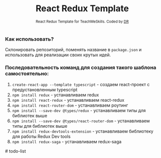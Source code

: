 <h1 align="center">React Redux Template</h1>
<div align="center">
  <sub>React Redux Template for TeachMeSkills. Coded by 
    <a href="https://github.com/dromanchuck">DR</a>
  </sub> 
</div>

<br/>

### Как использовать?

Склонировать репозиторий, поменять название в `package.json` и использовать для реализации своих крутых идей.

### Последовательность команд для создания такого шаблона самостоятельно:

1. `create-react-app --template typescript` - создаем react-проект с предустановленным typescript
2. `npm install redux` - устанавливаем redux
3. `npm install react-redux` - устанавливаем react-redux
4. `npm install react-router-dom` - устанавливаем роутинг
5. `npm install --save-dev @types/redux` - устанавливаем типы для библиотек выше
6. `npm install --save-dev @types/react-router-dom` - устанавливаем типы для библиотек выше
7. `npm install redux-devtools-extension` - устанавливаем библиотеку для работы Redux Dev tools
8. `npm install redux-saga` - устанавливаем redux-saga

#   t o d o - l i s t 
 
 
